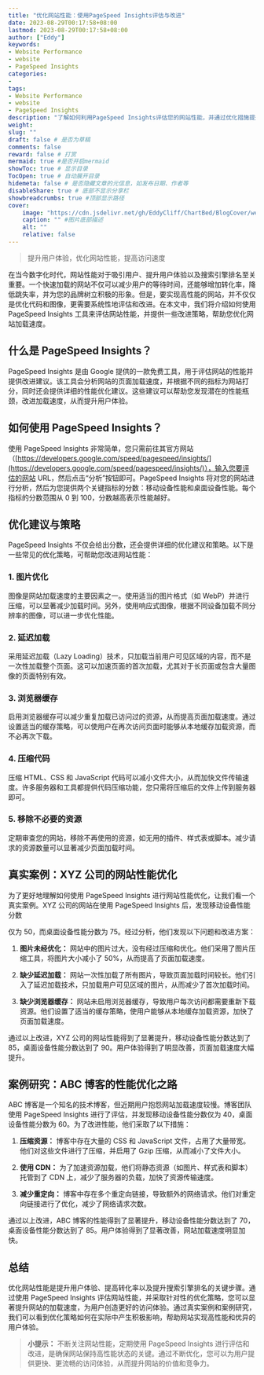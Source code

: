 ```yaml
---
title: "优化网站性能：使用PageSpeed Insights评估与改进"
date: 2023-08-29T00:17:58+08:00
lastmod: 2023-08-29T00:17:58+08:00
author: ["Eddy"]
keywords: 
- Website Performance
- website
- PageSpeed Insights
categories: 
- 
tags: 
- Website Performance
- website
- PageSpeed Insights
description: "了解如何利用PageSpeed Insights评估您的网站性能，并通过优化措施提升加载速度和用户体验。本指南将为您详细解释如何分析测试结果，并采取步骤来改进网站性能，以满足现代用户对快速加载页面的需求。"
weight:
slug: ""
draft: false # 是否为草稿
comments: false
reward: false # 打赏
mermaid: true #是否开启mermaid
showToc: true # 显示目录
TocOpen: true # 自动展开目录
hidemeta: false # 是否隐藏文章的元信息，如发布日期、作者等
disableShare: true # 底部不显示分享栏
showbreadcrumbs: true #顶部显示路径
cover:
    image: "https://cdn.jsdelivr.net/gh/EddyCliff/ChartBed/BlogCover/website3.jpg" #图片路径例如：posts/tech/123/123.png
    caption: "" #图片底部描述
    alt: ""
    relative: false
---
```


> 提升用户体验，优化网站性能，提高访问速度

在当今数字化时代，网站性能对于吸引用户、提升用户体验以及搜索引擎排名至关重要。一个快速加载的网站不仅可以减少用户的等待时间，还能够增加转化率，降低跳失率，并为您的品牌树立积极的形象。但是，要实现高性能的网站，并不仅仅是优化代码和图像，更需要系统性地评估和改进。在本文中，我们将介绍如何使用 PageSpeed Insights 工具来评估网站性能，并提供一些改进策略，帮助您优化网站加载速度。

## 什么是 PageSpeed Insights？

PageSpeed Insights 是由 Google 提供的一款免费工具，用于评估网站的性能并提供改进建议。该工具会分析网站的页面加载速度，并根据不同的指标为网站打分，同时还会提供详细的性能优化建议。这些建议可以帮助您发现潜在的性能瓶颈，改进加载速度，从而提升用户体验。

## 如何使用 PageSpeed Insights？

使用 PageSpeed Insights 非常简单，您只需前往其官方网站（[https://developers.google.com/speed/pagespeed/insights/](https://developers.google.com/speed/pagespeed/insights/)），输入您要评估的网站 URL，然后点击“分析”按钮即可。PageSpeed Insights 将对您的网站进行分析，然后为您提供两个关键指标的分数：移动设备性能和桌面设备性能。每个指标的分数范围从 0 到 100，分数越高表示性能越好。

## 优化建议与策略

PageSpeed Insights 不仅会给出分数，还会提供详细的优化建议和策略。以下是一些常见的优化策略，可帮助您改进网站性能：

### 1. 图片优化

图像是网站加载速度的主要因素之一。使用适当的图片格式（如 WebP）并进行压缩，可以显著减少加载时间。另外，使用响应式图像，根据不同设备加载不同分辨率的图像，可以进一步优化性能。

### 2. 延迟加载

采用延迟加载（Lazy Loading）技术，只加载当前用户可见区域的内容，而不是一次性加载整个页面。这可以加速页面的首次加载，尤其对于长页面或包含大量图像的页面特别有效。

### 3. 浏览器缓存

启用浏览器缓存可以减少重复加载已访问过的资源，从而提高页面加载速度。通过设置适当的缓存策略，可以使用户在再次访问页面时能够从本地缓存加载资源，而不必再次下载。

### 4. 压缩代码

压缩 HTML、CSS 和 JavaScript 代码可以减小文件大小，从而加快文件传输速度。许多服务器和工具都提供代码压缩功能，您只需将压缩后的文件上传到服务器即可。

### 5. 移除不必要的资源

定期审查您的网站，移除不再使用的资源，如无用的插件、样式表或脚本。减少请求的资源数量可以显著减少页面加载时间。

## 真实案例：XYZ 公司的网站性能优化

为了更好地理解如何使用 PageSpeed Insights 进行网站性能优化，让我们看一个真实案例。XYZ 公司的网站在使用 PageSpeed Insights 后，发现移动设备性能分数

仅为 50，而桌面设备性能分数为 75。经过分析，他们发现以下问题和改进方案：

1. **图片未经优化：** 网站中的图片过大，没有经过压缩和优化。他们采用了图片压缩工具，将图片大小减小了 50%，从而提高了页面加载速度。

2. **缺少延迟加载：** 网站一次性加载了所有图片，导致页面加载时间较长。他们引入了延迟加载技术，只加载用户可见区域的图片，从而减少了首次加载时间。

3. **缺少浏览器缓存：** 网站未启用浏览器缓存，导致用户每次访问都需要重新下载资源。他们设置了适当的缓存策略，使用户能够从本地缓存加载资源，加快了页面加载速度。

通过以上改进，XYZ 公司的网站性能得到了显著提升，移动设备性能分数达到了 85，桌面设备性能分数达到了 90。用户体验得到了明显改善，页面加载速度大幅提升。

## 案例研究：ABC 博客的性能优化之路

ABC 博客是一个知名的技术博客，但近期用户抱怨网站加载速度较慢。博客团队使用 PageSpeed Insights 进行了评估，并发现移动设备性能分数仅为 40，桌面设备性能分数为 60。为了改进性能，他们采取了以下措施：

1. **压缩资源：** 博客中存在大量的 CSS 和 JavaScript 文件，占用了大量带宽。他们对这些文件进行了压缩，并启用了 Gzip 压缩，从而减小了文件大小。

2. **使用 CDN：** 为了加速资源加载，他们将静态资源（如图片、样式表和脚本）托管到了 CDN 上，减少了服务器的负载，加快了资源传输速度。

3. **减少重定向：** 博客中存在多个重定向链接，导致额外的网络请求。他们对重定向链接进行了优化，减少了网络请求次数。

通过以上改进，ABC 博客的性能得到了显著提升，移动设备性能分数达到了 70，桌面设备性能分数达到了 85。用户体验得到了显著改善，网站加载速度明显加快。

## 总结

优化网站性能是提升用户体验、提高转化率以及提升搜索引擎排名的关键步骤。通过使用 PageSpeed Insights 评估网站性能，并采取针对性的优化策略，您可以显著提升网站的加载速度，为用户创造更好的访问体验。通过真实案例和案例研究，我们可以看到优化策略如何在实际中产生积极影响，帮助网站实现高性能和优异的用户体验。

> **小提示：** 不断关注网站性能，定期使用 PageSpeed Insights 进行评估和改进，是确保网站保持高性能状态的关键。通过不断优化，您可以为用户提供更快、更流畅的访问体验，从而提升网站的价值和竞争力。

